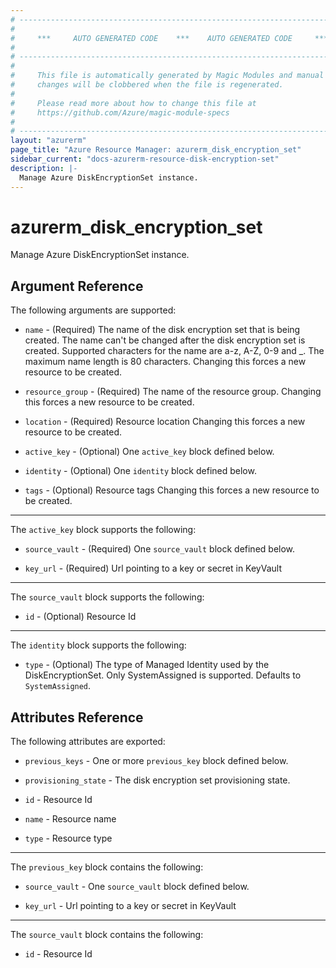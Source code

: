 ```yaml
---
# ----------------------------------------------------------------------------
#
#     ***     AUTO GENERATED CODE    ***    AUTO GENERATED CODE     ***
#
# ----------------------------------------------------------------------------
#
#     This file is automatically generated by Magic Modules and manual
#     changes will be clobbered when the file is regenerated.
#
#     Please read more about how to change this file at
#     https://github.com/Azure/magic-module-specs
#
# ----------------------------------------------------------------------------
layout: "azurerm"
page_title: "Azure Resource Manager: azurerm_disk_encryption_set"
sidebar_current: "docs-azurerm-resource-disk-encryption-set"
description: |-
  Manage Azure DiskEncryptionSet instance.
---
```


# azurerm_disk_encryption_set

Manage Azure DiskEncryptionSet instance.


## Argument Reference

The following arguments are supported:

* `name` - (Required) The name of the disk encryption set that is being created. The name can't be changed after the disk encryption set is created. Supported characters for the name are a-z, A-Z, 0-9 and _. The maximum name length is 80 characters. Changing this forces a new resource to be created.

* `resource_group` - (Required) The name of the resource group. Changing this forces a new resource to be created.

* `location` - (Required) Resource location Changing this forces a new resource to be created.

* `active_key` - (Optional) One `active_key` block defined below.

* `identity` - (Optional) One `identity` block defined below.

* `tags` - (Optional) Resource tags Changing this forces a new resource to be created.

---

The `active_key` block supports the following:

* `source_vault` - (Required) One `source_vault` block defined below.

* `key_url` - (Required) Url pointing to a key or secret in KeyVault


---

The `source_vault` block supports the following:

* `id` - (Optional) Resource Id

---

The `identity` block supports the following:

* `type` - (Optional) The type of Managed Identity used by the DiskEncryptionSet. Only SystemAssigned is supported. Defaults to `SystemAssigned`.

## Attributes Reference

The following attributes are exported:

* `previous_keys` - One or more `previous_key` block defined below.

* `provisioning_state` - The disk encryption set provisioning state.

* `id` - Resource Id

* `name` - Resource name

* `type` - Resource type


---

The `previous_key` block contains the following:

* `source_vault` - One `source_vault` block defined below.

* `key_url` - Url pointing to a key or secret in KeyVault


---

The `source_vault` block contains the following:

* `id` - Resource Id

